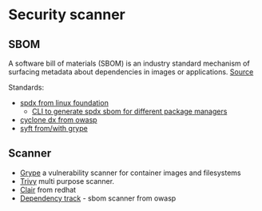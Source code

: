 # Security scanner

## SBOM

A software bill of materials (SBOM) is an industry standard mechanism of surfacing metadata about dependencies in images or applications. [Source](https://paketo.io/docs/concepts/sbom/)

Standards:

- [spdx from linux foundation](https://spdx.dev/)
  - [CLI to generate spdx sbom for different package managers](https://github.com/opensbom-generator/spdx-sbom-generator) 
- [cyclone dx from owasp](https://cyclonedx.org/)
- [syft from/with grype](https://github.com/anchore/syft)

## Scanner

- [Grype](https://github.com/anchore/grype) a vulnerability scanner for container images and filesystems
- [Trivy](https://github.com/aquasecurity/trivy) multi purpose scanner.
- [Clair](https://github.com/quay/clair) from redhat
- [Dependency track](https://dependencytrack.org/) - sbom scanner from owasp
